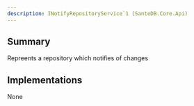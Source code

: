 ```yaml
---
description: INotifyRepositoryService`1 (SanteDB.Core.Api)
---
```


## Summary
Repreents a repository which notifies of changes

## Implementations

None

